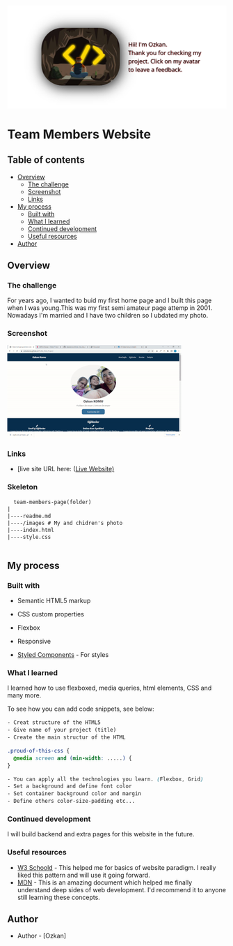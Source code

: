<p align="center">
<a href="https://www.linkedin.com/in/ozkan-komu-987258240/" target="_blank"><img src="avatar.png" alt="screenshot"></a>
</p>




# Team Members Website

## Table of contents

- [Overview](#overview)
  - [The challenge](#the-challenge)
  - [Screenshot](#screenshot)
  - [Links](#links)
- [My process](#my-process)
  - [Built with](#built-with)
  - [What I learned](#what-i-learned)
  - [Continued development](#continued-development)
  - [Useful resources](#useful-resources)
- [Author](#author)



## Overview

### The challenge

For years ago, I wanted to buid my first home page and I built this page when I was young.This was my first semi amateur page attemp in 2001. Nowadays I'm married and I have two children so I ubdated my photo.  

### Screenshot

<p align="left">
<a href="https://ozkankomu.github.io/Profile_Html_Project/"><img src="Home_page.gif"></a>
</p>


### Links

- [live site URL here: ([Live Website)](https://ozkankomu.github.io/Profile_Html_Project/)

### Skeleton
```
  team-members-page(folder)
|
|----readme.md        
|----/images # My and chidren's photo         
|----index.html  
|----style.css   
        
```
## My process

### Built with

- Semantic HTML5 markup
- CSS custom properties
- Flexbox
- Responsive 

- [Styled Components](https://styled-components.com/) - For styles



### What I learned

I learned how to use flexboxed, media queries, html elements, CSS and many more.

To see how you can add code snippets, see below:

```html
- Creat structure of the HTML5
- Give name of your project (title)
- Create the main structur of the HTML
```
```css
.proud-of-this-css {
  @media screen and (min-width: .....) {
}
```
```css
- You can apply all the technologies you learn. (Flexbox, Grid)
- Set a background and define font color
- Set container background color and margin
- Define others color-size-padding etc...

```


### Continued development

I will build backend and extra pages for this website in the future.


### Useful resources

- [W3 Schoold](https://www.w3schools.com/) - This helped me for basics of website paradigm. I really liked this pattern and will use it going forward.
- [MDN](https://developer.mozilla.org/en-US/) - This is an amazing document which helped me finally understand deep sides of web development. I'd recommend it to anyone still learning these concepts.



## Author

- Author - [Ozkan]
